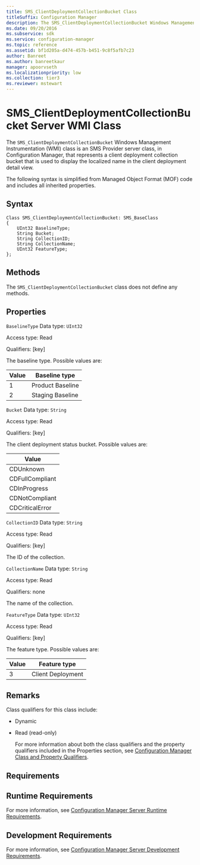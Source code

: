 ```yaml
---
title: SMS_ClientDeploymentCollectionBucket Class
titleSuffix: Configuration Manager
description: The SMS_ClientDeploymentCollectionBucket Windows Management Instrumentation class is an SMS Provider server class, in Configuration Manager, that represents a client deployment collection bucket.
ms.date: 09/20/2016
ms.subservice: sdk
ms.service: configuration-manager
ms.topic: reference
ms.assetid: bf1d205a-d474-457b-b451-9c8f5afb7c23
author: Banreet
ms.author: banreetkaur
manager: apoorvseth
ms.localizationpriority: low
ms.collection: tier3
ms.reviewer: mstewart
---
```

# SMS_ClientDeploymentCollectionBucket Server WMI Class
The  `SMS_ClientDeploymentCollectionBucket` Windows Management Instrumentation (WMI) class is an SMS Provider server class, in Configuration Manager, that represents a client deployment collection bucket that is used to display the localized name in the client deployment detail view.

 The following syntax is simplified from Managed Object Format (MOF) code and includes all inherited properties.

## Syntax

```
Class SMS_ClientDeploymentCollectionBucket: SMS_BaseClass
{
    UInt32 BaselineType;
    String Bucket;
    String CollectionID;
    String CollectionName;
    UInt32 FeatureType;
};

```

## Methods
 The  `SMS_ClientDeploymentCollectionBucket`  class does not define any methods.

## Properties
 `BaselineType`
 Data type: `UInt32`

 Access type: Read

 Qualifiers: [key]

 The baseline type. Possible values are:

|Value|Baseline type|
|-|-|
|1|Product Baseline|
|2|Staging Baseline|

 `Bucket`
 Data type: `String`

 Access type: Read

 Qualifiers: [key]

 The client deployment status bucket. Possible values are:

|Value|
|-|
|CDUnknown|
|CDFullCompliant|
|CDInProgress|
|CDNotCompliant|
|CDCriticalError|

 `CollectionID`
 Data type: `String`

 Access type: Read

 Qualifiers: [key]

 The ID of the collection.

 `CollectionName`
 Data type: `String`

 Access type: Read

 Qualifiers: none

 The name of the collection.

 `FeatureType`
 Data type: `UInt32`

 Access type: Read

 Qualifiers: [key]

 The feature type. Possible values are:

|Value|Feature type|
|-|-|
|3|Client Deployment|

## Remarks
 Class qualifiers for this class include:

- Dynamic

- Read (read-only)

  For more information about both the class qualifiers and the property qualifiers included in the Properties section, see [Configuration Manager Class and Property Qualifiers](../../../../../develop/reference/misc/class-and-property-qualifiers.md).

## Requirements

## Runtime Requirements
 For more information, see [Configuration Manager Server Runtime Requirements](../../../../../develop/core/reqs/server-runtime-requirements.md).

## Development Requirements
 For more information, see [Configuration Manager Server Development Requirements](../../../../../develop/core/reqs/server-development-requirements.md).
